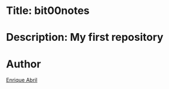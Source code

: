 # Title: bit00notes
# Description: My first repository
# Author
[Enrique Abril](https://www.instagram.com/enriqueabrilc/)
